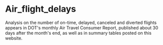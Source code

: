 # Air_flight_delays
Analysis on the number of on-time, delayed, canceled and diverted flights appears in DOT's monthly Air Travel Consumer 
Report, published about 30 days after the month's end, as well as in 
summary tables posted on this website.
